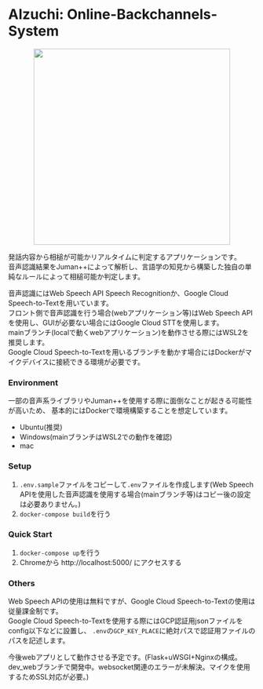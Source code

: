 # AIzuchi: Online-Backchannels-System

<div align="center">
<img src="data/AIzuchi_sample.gif" width="400">
</div>


発話内容から相槌が可能かリアルタイムに判定するアプリケーションです。  
音声認識結果をJuman++によって解析し、言語学の知見から構築した独自の単純なルールによって相槌可能か判定します。  

音声認識にはWeb Speech API Speech Recognitionか、Google Cloud Speech-to-Textを用いています。  
フロント側で音声認識を行う場合(webアプリケーション等)はWeb Speech APIを使用し、GUIが必要ない場合にはGoogle Cloud STTを使用します。  
mainブランチ(localで動くwebアプリケーション)を動作させる際にはWSL2を推奨します。  
Google Cloud Speech-to-Textを用いるブランチを動かす場合にはDockerがマイクデバイスに接続できる環境が必要です。

### Environment
一部の音声系ライブラリやJuman++を使用する際に面倒なことが起きる可能性が高いため、
基本的にはDockerで環境構築することを想定しています。

- Ubuntu(推奨)
- Windows(mainブランチはWSL2での動作を確認)
- mac

### Setup
1. `.env.sample`ファイルをコピーして`.env`ファイルを作成します(Web Speech APIを使用した音声認識を使用する場合(mainブランチ等)はコピー後の設定は必要ありません。)  
2. `docker-compose build`を行う

### Quick Start
1. `docker-compose up`を行う  
2. Chromeから http://localhost:5000/ にアクセスする

### Others
Web Speech APIの使用は無料ですが、Google Cloud Speech-to-Textの使用は従量課金制です。  
Google Cloud Speech-to-Textを使用する際にはGCP認証用jsonファイルをconfig以下などに設置し、
`.env`の`GCP_KEY_PLACE`に絶対パスで認証用ファイルのパスを記述します。  

今後webアプリとして動作させる予定です。(Flask+uWSGI+Nginxの構成。dev_webブランチで開発中。websocket関連のエラーが未解決。マイクを使用するためSSL対応が必要。)